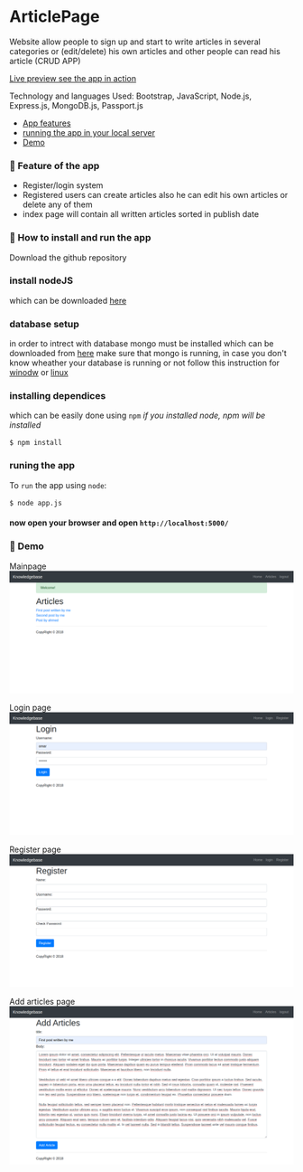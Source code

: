 # ArticlePage
Website allow people to sign up and start to write articles in several categories or (edit/delete) his own articles and other people can read his article (CRUD APP) 

<a href="https://aqueous-reef-27948.herokuapp.com/">Live preview see the app in action</a>

Technology and languages Used: Bootstrap, JavaScript, Node.js, Express.js, MongoDB.js, Passport.js

<ul>
  <li><a href="#-feature-of-the-app">App features</a></li>
  <li><a href="#-how-to-install-and-run-the-app">running the app in your local server</a></li>
  <li><a href="#-how-to-install-and-run-the-app">Demo</a></li>
</ul>

### 🚀 Feature of the app
- Register/login system
- Registered users can create articles also he can edit his own articles or delete any of them
- index page will contain all written articles sorted in publish date 

<h3>🚀 How to install and run the app</h3>

Download the github repository
### install nodeJS
which can be downloaded <a href="https://nodejs.org/en/download/">here</a>

### database setup
in order to intrect with database mongo must be installed which can be downloaded from <a href="https://www.mongodb.com/download-center/community">here</a>
make sure that mongo is running, in case you don't know wheather your database is running or not follow this instruction for <a href="https://docs.mongodb.com/manual/tutorial/install-mongodb-on-windows">winodw</a> or <a href="https://docs.mongodb.com/manual/tutorial/install-mongodb-on-ubuntu/#start-mongodb">linux</a>

### installing dependices
which can be easily done using `npm` *if you installed node, npm will be installed*
```console
$ npm install
```

### runing the app
To `run` the app using `node`:
```console
$ node app.js
```
#### now open your browser and open `http://localhost:5000/`


### 🚀 Demo

Mainpage
<img src="demo/screencapture-localhost-5000-2020-06-23-15_36_55.png">

Login page
<img src="demo/screencapture-localhost-5000-users-login-2020-06-23-15_36_20.png">

Register page
<img src="demo/screencapture-localhost-5000-users-register-2020-06-23-15_38_44.png">

Add articles page
<img src="demo/screencapture-localhost-5000-articles-add-2020-06-23-15_37_34.png">
